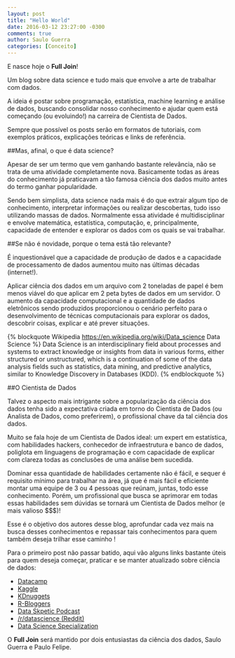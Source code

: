 ```yaml
---
layout: post
title: "Hello World"
date: 2016-03-12 23:27:00 -0300
comments: true
author: Saulo Guerra
categories: [Conceito]
---
```


E nasce hoje o **Full Join**!

Um blog sobre data science e tudo mais que envolve a arte de trabalhar com dados.

A ideia é postar sobre programação, estatística, machine learning e análise de dados, buscando consolidar nosso conhecimento e ajudar quem está começando (ou evoluindo!) na carreira de Cientista de Dados.


<!-- More -->


Sempre que possível os posts serão em formatos de tutoriais, com exemplos práticos, explicações teóricas e links de referência. 


##Mas, afinal, o que é data science? 

Apesar de ser um termo que vem ganhando bastante relevância, não se trata de uma atividade completamente nova. Basicamente todas as áreas do conhecimento já praticavam a tão famosa ciência dos dados muito antes do termo ganhar popularidade. 


Sendo bem simplista, data science nada mais é do que extrair algum tipo de conhecimento, interpretar informações ou realizar descobertas, tudo isso utilizando massas de dados. Normalmente essa atividade é multidisciplinar e envolve matemática, estatística, computação, e, principalmente, capacidade de entender e explorar os dados com os quais se vai trabalhar. 


##Se não é novidade, porque o tema está tão relevante? 

É inquestionável que a capacidade de produção de dados e a capacidade de processamento de dados aumentou muito nas últimas décadas (internet!). 


Aplicar ciência dos dados em um arquivo com 2 toneladas de papel é bem menos viável do que aplicar em 2 peta bytes de dados em um servidor. O aumento da capacidade computacional e a quantidade de dados eletrônicos sendo produzidos proporcionou o cenário perfeito para o desenvolvimento de técnicas computacionais para explorar os dados, descobrir coisas, explicar e até prever situações.


{% blockquote Wikipedia https://en.wikipedia.org/wiki/Data_science Data Science %}
Data Science is an interdisciplinary field about processes and systems to extract knowledge or insights from data in various forms, either structured or unstructured, which is a continuation of some of the data analysis fields such as statistics, data mining, and predictive analytics, similar to Knowledge Discovery in Databases (KDD).
{% endblockquote %}


##O Cientista de Dados

Talvez o aspecto mais intrigante sobre a popularização da ciência dos dados tenha sido a expectativa criada em torno do Cientista de Dados (ou Analista de Dados, como preferirem), o profissional chave da tal ciência dos dados. 


Muito se fala hoje de um Cientista de Dados ideal: um expert em estatística, com habilidades hackers, conhecedor de infraestrutura e banco de dados, poliglota em linguagens de programação e com capacidade de explicar com clareza todas as conclusões de uma análise bem sucedida. 


Dominar essa quantidade de habilidades certamente não é fácil, e sequer é requisito mínimo para trabalhar na área, já que é mais fácil e eficiente montar uma equipe de 3 ou 4 pessoas que reúnam, juntas, todo esse conhecimento. Porém, um profissional que busca se aprimorar em todas essas habilidades sem dúvidas se tornará um Cientista de Dados melhor (e mais valioso $$$)! 


Esse é o objetivo dos autores desse blog, aprofundar cada vez mais na busca desses conhecimentos e repassar tais conhecimentos para quem também deseja trilhar esse caminho !


Para o primeiro post não passar batido, aqui vão alguns links bastante úteis para quem deseja começar, praticar e se manter atualizado sobre ciência de dados:


* [Datacamp](https://www.datacamp.com/)
* [Kaggle](https://www.kaggle.com)
* [KDnuggets](http://www.kdnuggets.com/)
* [R-Bloggers](http://www.r-bloggers.com/)
* [Data Skpetic Podcast](http://pca.st/dataskeptic)
* [/r/datascience (Reddit)](https://www.reddit.com/r/datascience/)
* [Data Science Specialization](https://www.coursera.org/specializations/jhu-data-science)


O **Full Join** será mantido por dois entusiastas da ciência dos dados, Saulo Guerra e Paulo Felipe.
